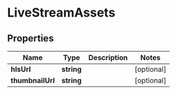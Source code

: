 
# LiveStreamAssets

## Properties

Name | Type | Description | Notes
------------ | ------------- | ------------- | -------------
**hlsUrl** | **string** |  |  [optional]
**thumbnailUrl** | **string** |  |  [optional]




